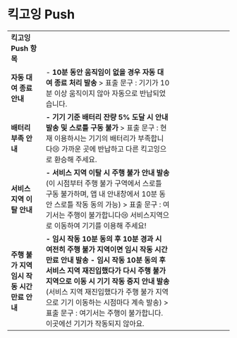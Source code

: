 # 킥고잉 Push

|  |  |  |  |  |  |  |  |  |  |
| --- | --- | --- | --- | --- | --- | --- | --- | --- | --- |
| **킥고잉 Push 항목** | | | | | | | | | |
| **자동 대여 종료 안내** | - **10분 동안 움직임이 없을 경우 자동 대여 종료 처리 발송**  > 표출 문구 : 기기가 10분 이상 움직이지 않아 자동으로 반납되었습니다. | | | | | | | | |
| **배터리 부족  안내** | **- 기기 기준 배터리 잔량 5% 도달 시 안내 발송 및 스로틀 구동 불가** > 표출 문구 : 현재 이용하시는 기기의 배터리가 부족합니다😢 가까운 곳에 반납하고 다른 킥고잉으로 환승해 주세요. | | | | | | | | |
| **서비스 지역 이탈 안내** | **- 서비스 지역 이탈 시 주행 불가 안내 발송** (이 시점부터 주행 불가 구역에서 스로틀 구동 불가하며, 앱 내 안내창에서 10분 동안 스로틀 작동 동의 가능)  > 표출 문구 : 여기서는 주행이 불가합니다😢 서비스지역으로 이동하여 기기를 이용해 주세요! | | | | | | | | |
| **주행 불가 지역 임시 작동 시간 만료 안내** | **- 임시 작동 10분 동의 후 10분 경과 시 여전히 주행 불가 지역이면 임시 작동 시간 만료 안내 발송** **- 임시 작동 10분 동의 후 서비스 지역 재진입했다가 다시 주행 불가 지역으로 이동 시 기기 작동 중지 안내 발송** (서비스 지역 재진입했다가 주행 불가 지역으로 기기 이동하는 시점마다 계속 발송)  > 표출 문구 : 여기서는 주행이 불가합니다. 이곳에선 기기가 작동되지 않아요. | | | | | | | | |